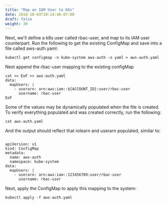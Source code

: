 ```yaml
---
title: "Map an IAM User to K8s"
date: 2018-10-03T10:14:46-07:00
draft: false
weight: 30
---
```


Next, we'll define a k8s user called rbac-user, and map to its IAM user counterpart.  Run the following to get the existing ConfigMap and save into a file called aws-auth.yaml:
```
kubectl get configmap -n kube-system aws-auth -o yaml > aws-auth.yaml
```
Next append the rbac-user mapping to the existing configMap

```
cat << EoF >> aws-auth.yaml
data:
  mapUsers: |
    - userarn: arn:aws:iam::${ACCOUNT_ID}:user/rbac-user
      username: rbac-user
EoF
```

Some of the values may be dynamically populated when the file is created.  To verify everything populated and was created correctly, run the following:

```
cat aws-auth.yaml
```

And the output should reflect that rolearn and userarn populated, similar to:

```output

apiVersion: v1
kind: ConfigMap
metadata:
  name: aws-auth
  namespace: kube-system
data:
  mapUsers: |
    - userarn: arn:aws:iam::123456789:user/rbac-user
      username: rbac-user
```

Next, apply the ConfigMap to apply this mapping to the system:

```
kubectl apply -f aws-auth.yaml
```
